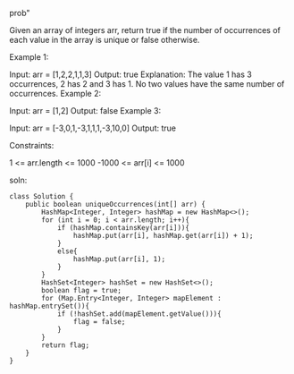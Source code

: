 prob"

Given an array of integers arr, return true if the number of occurrences of each value in the array is unique or false otherwise.

 

Example 1:

Input: arr = [1,2,2,1,1,3]
Output: true
Explanation: The value 1 has 3 occurrences, 2 has 2 and 3 has 1. No two values have the same number of occurrences.
Example 2:

Input: arr = [1,2]
Output: false
Example 3:

Input: arr = [-3,0,1,-3,1,1,1,-3,10,0]
Output: true
 

Constraints:

1 <= arr.length <= 1000
-1000 <= arr[i] <= 1000



soln:
```
class Solution {
    public boolean uniqueOccurrences(int[] arr) {
        HashMap<Integer, Integer> hashMap = new HashMap<>();
        for (int i = 0; i < arr.length; i++){
            if (hashMap.containsKey(arr[i])){
                hashMap.put(arr[i], hashMap.get(arr[i]) + 1);
            }
            else{
                hashMap.put(arr[i], 1);
            }
        }
        HashSet<Integer> hashSet = new HashSet<>();
        boolean flag = true;
        for (Map.Entry<Integer, Integer> mapElement : hashMap.entrySet()){
            if (!hashSet.add(mapElement.getValue())){
                flag = false;
            }
        }
        return flag;
    }
}

```